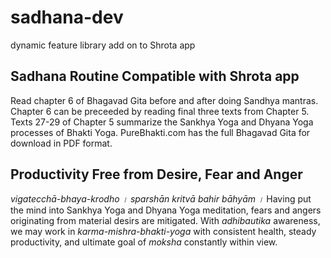 # sadhana-dev 
dynamic feature library add on to Shrota app
## Sadhana Routine Compatible with Shrota app
Read chapter 6 of Bhagavad Gita before and after doing Sandhya mantras.
Chapter 6 can be preceeded by reading final three texts from Chapter 5.
Texts 27-29 of Chapter 5 summarize the Sankhya Yoga and Dhyana Yoga processes of Bhakti Yoga.
PureBhakti.com has the full Bhagavad Gita for download in PDF format.
## Productivity Free from Desire, Fear and Anger
_vigatecchā-bhaya-krodho । sparshān kritvā bahir bāhyām ।_ 
Having put the mind into Sankhya Yoga and Dhyana Yoga meditation,
fears and angers originating from material desirs are mitigated.
With _adhibautika_ awareness,
we may work in _karma-mishra-bhakti-yoga_ with consistent health,
steady productivity,
and ultimate goal of _moksha_ constantly within view.
